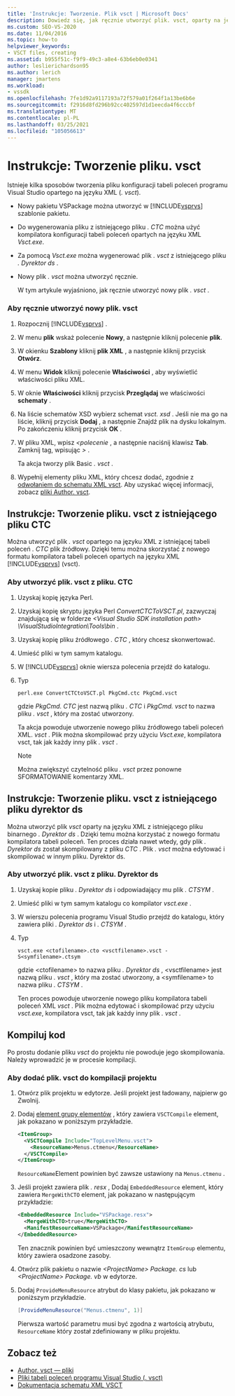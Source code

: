 ```yaml
---
title: 'Instrukcje: Tworzenie. Plik vsct | Microsoft Docs'
description: Dowiedz się, jak ręcznie utworzyć plik. vsct, oparty na języku XML plik konfiguracyjny tabeli poleceń programu Visual Studio.
ms.custom: SEO-VS-2020
ms.date: 11/04/2016
ms.topic: how-to
helpviewer_keywords:
- VSCT files, creating
ms.assetid: b955f51c-f9f9-49c3-a8e4-63b6eb0e0341
author: leslierichardson95
ms.author: lerich
manager: jmartens
ms.workload:
- vssdk
ms.openlocfilehash: 7fe1d92a9117193a72f579a01f264f1a13be6b6e
ms.sourcegitcommit: f2916d8fd296b92cc402597d1d1eecda4f6cccbf
ms.translationtype: MT
ms.contentlocale: pl-PL
ms.lasthandoff: 03/25/2021
ms.locfileid: "105056613"
---
```

# <a name="how-to-create-a-vsct-file"></a>Instrukcje: Tworzenie pliku. vsct

Istnieje kilka sposobów tworzenia pliku konfiguracji tabeli poleceń programu Visual Studio opartego na języku XML (*. vsct*).

- Nowy pakietu VSPackage można utworzyć w [!INCLUDE[vsprvs](../../code-quality/includes/vsprvs_md.md)] szablonie pakietu.

- Do wygenerowania pliku z istniejącego pliku *. CTC* można użyć kompilatora konfiguracji tabeli poleceń opartych na języku XML *Vsct.exe*.

- Za pomocą *Vsct.exe* można wygenerować plik *. vsct* z istniejącego pliku *. Dyrektor ds* .

- Nowy plik *. vsct* można utworzyć ręcznie.

  W tym artykule wyjaśniono, jak ręcznie utworzyć nowy plik *. vsct* .

### <a name="to-manually-create-a-new-vsct-file"></a>Aby ręcznie utworzyć nowy plik. vsct

1. Rozpocznij [!INCLUDE[vsprvs](../../code-quality/includes/vsprvs_md.md)] .

2. W menu **plik** wskaż polecenie **Nowy**, a następnie kliknij polecenie **plik**.

3. W okienku **Szablony** kliknij **plik XML** , a następnie kliknij przycisk **Otwórz**.

4. W menu **Widok** kliknij polecenie **Właściwości** , aby wyświetlić właściwości pliku XML.

5. W oknie **Właściwości** kliknij przycisk **Przeglądaj** we właściwości **schematy** .

6. Na liście schematów XSD wybierz schemat *vsct. xsd* . Jeśli nie ma go na liście, kliknij przycisk **Dodaj** , a następnie Znajdź plik na dysku lokalnym. Po zakończeniu kliknij przycisk **OK** .

7. W pliku XML, wpisz *<polecenie* , a następnie naciśnij klawisz **Tab**. Zamknij tag, wpisując *>* .

    Ta akcja tworzy plik Basic *. vsct* .

8. Wypełnij elementy pliku XML, który chcesz dodać, zgodnie z [odwołaniem do schematu XML vsct](../../extensibility/vsct-xml-schema-reference.md). Aby uzyskać więcej informacji, zobacz [pliki Author. vsct](../../extensibility/internals/authoring-dot-vsct-files.md).

<a name="how-to-create-a-dot-vsct-file-from-an-existing-dot-ctc-file"></a>

## <a name="how-to-create-a-vsct-file-from-an-existing-ctc-file"></a>Instrukcje: Tworzenie pliku. vsct z istniejącego pliku CTC

Można utworzyć plik *. vsct* opartego na języku XML z istniejącej tabeli poleceń *. CTC* plik źródłowy. Dzięki temu można skorzystać z nowego formatu kompilatora tabeli poleceń opartych na języku XML [!INCLUDE[vsprvs](../../code-quality/includes/vsprvs_md.md)] (vsct).

### <a name="to-create-a-vsct-file-from-a-ctc-file"></a>Aby utworzyć plik. vsct z pliku. CTC

1. Uzyskaj kopię języka Perl.

2. Uzyskaj kopię skryptu języka Perl *ConvertCTCToVSCT.pl*, zazwyczaj znajdującą się w folderze *\<Visual Studio SDK installation path> \VisualStudioIntegration\Tools\bin* .

3. Uzyskaj kopię pliku źródłowego *. CTC* , który chcesz skonwertować.

4. Umieść pliki w tym samym katalogu.

5. W [!INCLUDE[vsprvs](../../code-quality/includes/vsprvs_md.md)] oknie wiersza polecenia przejdź do katalogu.

6. Typ

   ```
   perl.exe ConvertCTCtoVSCT.pl PkgCmd.ctc PkgCmd.vsct
   ```

    gdzie *PkgCmd. CTC* jest nazwą pliku *. CTC* i *PkgCmd. vsct* to nazwa pliku *. vsct* , który ma zostać utworzony.

    Ta akcja powoduje utworzenie nowego pliku źródłowego tabeli poleceń XML. *vsct* . Plik można skompilować przy użyciu *Vsct.exe*, kompilatora vsct, tak jak każdy inny plik *. vsct* .

   > [!NOTE]
   > Można zwiększyć czytelność pliku *. vsct* przez ponowne SFORMATOWANIE komentarzy XML.

<a name="how-to-create-a-dot-vsct-file-from-an-existing-dot-cto-file"></a>

## <a name="how-to-create-a-vsct-file-from-an-existing-cto-file"></a>Instrukcje: Tworzenie pliku. vsct z istniejącego pliku dyrektor ds

Można utworzyć plik *vsct* oparty na języku XML z istniejącego pliku binarnego *. Dyrektor ds* . Dzięki temu można korzystać z nowego formatu kompilatora tabeli poleceń. Ten proces działa nawet wtedy, gdy plik *. Dyrektor ds* został skompilowany z pliku *CTC* . Plik *. vsct* można edytować i skompilować w innym pliku. Dyrektor ds.

### <a name="to-create-a-vsct-file-from-a-cto-file"></a>Aby utworzyć plik. vsct z pliku. Dyrektor ds

1. Uzyskaj kopie pliku *. Dyrektor ds* i odpowiadający mu plik *. CTSYM* .

2. Umieść pliki w tym samym katalogu co kompilator *vsct.exe* .

3. W wierszu polecenia programu Visual Studio przejdź do katalogu, który zawiera pliki *. Dyrektor ds* i *. CTSYM* .

4. Typ

    ```
    vsct.exe <ctofilename>.cto <vsctfilename>.vsct -S<symfilename>.ctsym
    ```

     gdzie \<ctofilename\> to nazwa pliku *. Dyrektor ds* , \<vsctfilename\> jest nazwą pliku *. vsct* , który ma zostać utworzony, a \<symfilename\> to nazwa pliku *. CTSYM* .

     Ten proces powoduje utworzenie nowego pliku kompilatora tabeli poleceń XML *vsct* . Plik można edytować i skompilować przy użyciu *vsct.exe*, kompilatora vsct, tak jak każdy inny plik *. vsct* .

## <a name="compile-the-code"></a>Kompiluj kod
 Po prostu dodanie pliku *vsct* do projektu nie powoduje jego skompilowania. Należy wprowadzić je w procesie kompilacji.

### <a name="to-add-a-vsct-file-to-project-compilation"></a>Aby dodać plik. vsct do kompilacji projektu

1. Otwórz plik projektu w edytorze. Jeśli projekt jest ładowany, najpierw go Zwolnij.

2. Dodaj [element grupy elementów](../../msbuild/itemgroup-element-msbuild.md) , który zawiera `VSCTCompile` element, jak pokazano w poniższym przykładzie.

    ```xml
    <ItemGroup>
      <VSCTCompile Include="TopLevelMenu.vsct">
        <ResourceName>Menus.ctmenu</ResourceName>
      </VSCTCompile>
    </ItemGroup>

    ```

     `ResourceName`Element powinien być zawsze ustawiony na `Menus.ctmenu` .

3. Jeśli projekt zawiera plik *. resx* , Dodaj `EmbeddedResource` element, który zawiera `MergeWithCTO` element, jak pokazano w następującym przykładzie:

    ```xml
    <EmbeddedResource Include="VSPackage.resx">
      <MergeWithCTO>true</MergeWithCTO>
      <ManifestResourceName>VSPackage</ManifestResourceName>
    </EmbeddedResource>

    ```

     Ten znacznik powinien być umieszczony wewnątrz `ItemGroup` elementu, który zawiera osadzone zasoby.

4. Otwórz plik pakietu o nazwie *\<ProjectName\> Package. cs* lub *\<ProjectName\> Package. vb* w edytorze.

5. Dodaj `ProvideMenuResource` atrybut do klasy pakietu, jak pokazano w poniższym przykładzie.

    ```csharp
    [ProvideMenuResource("Menus.ctmenu", 1)]
    ```

     Pierwsza wartość parametru musi być zgodna z wartością atrybutu, `ResourceName` który został zdefiniowany w pliku projektu.

## <a name="see-also"></a>Zobacz też
- [Author. vsct — pliki](../../extensibility/internals/authoring-dot-vsct-files.md)
- [Pliki tabeli poleceń programu Visual Studio (. vsct)](../../extensibility/internals/visual-studio-command-table-dot-vsct-files.md)
- [Dokumentacja schematu XML VSCT](../../extensibility/vsct-xml-schema-reference.md)
